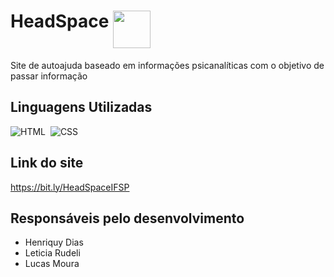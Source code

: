 
# HeadSpace <img align="top" height="60em" src="https://icones.pro/wp-content/uploads/2021/11/icone-de-feuille-violet.png"/>

Site de autoajuda baseado em informações psicanalíticas com o objetivo de passar informação 


## Linguagens Utilizadas
![HTML](https://img.shields.io/badge/-HTML-05122A?style=flat&logo=HTML5)&nbsp;
![CSS](https://img.shields.io/badge/-CSS-05122A?style=flat&logo=CSS3&logoColor=1572B6)&nbsp;

## Link do site
https://bit.ly/HeadSpaceIFSP

## Responsáveis pelo desenvolvimento
* Henriquy Dias
* Leticia Rudeli
* Lucas Moura
